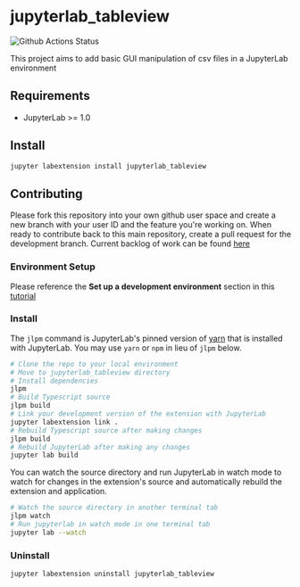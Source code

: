 # jupyterlab_tableview

![Github Actions Status](https://github.com/dmeyer3691/jupyterlab_tableview/workflows/Build/badge.svg)

This project aims to add basic GUI manipulation of csv files in a JupyterLab environment

## Requirements

* JupyterLab >= 1.0

## Install

```bash
jupyter labextension install jupyterlab_tableview
```

## Contributing

Please fork this repository into your own github user space and create a new branch with your user ID and the feature you're working on. When ready to contribute back to this main repository, create a pull request for the development branch. Current backlog of work can be found [here](https://github.com/dmeyer3691/jupyterlab_tableview/projects) 

### Environment Setup

Please reference the **Set up a development environment** section in this [tutorial](https://jupyterlab.readthedocs.io/en/stable/developer/extension_tutorial.html#set-up-a-development-environment)


### Install

The `jlpm` command is JupyterLab's pinned version of
[yarn](https://yarnpkg.com/) that is installed with JupyterLab. You may use
`yarn` or `npm` in lieu of `jlpm` below.

```bash
# Clone the repo to your local environment
# Move to jupyterlab_tableview directory
# Install dependencies
jlpm
# Build Typescript source
jlpm build
# Link your development version of the extension with JupyterLab
jupyter labextension link .
# Rebuild Typescript source after making changes
jlpm build
# Rebuild JupyterLab after making any changes
jupyter lab build
```

You can watch the source directory and run JupyterLab in watch mode to watch for changes in the extension's source and automatically rebuild the extension and application.

```bash
# Watch the source directory in another terminal tab
jlpm watch
# Run jupyterlab in watch mode in one terminal tab
jupyter lab --watch
```

### Uninstall

```bash
jupyter labextension uninstall jupyterlab_tableview
```

